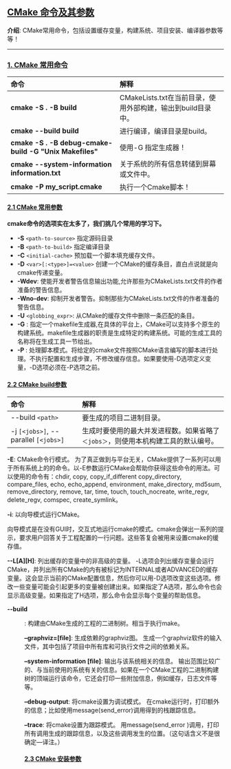 ## [CMake 命令及其参数](#)
**介绍**: CMake常用命令，包括设置缓存变量，构建系统、项目安装、编译器参数等等！

-----

### [1. CMake 常用命令](#)

|命令|解释|
|:----|:----|
|**cmake -S . -B build**|CMakeLists.txt在当前目录，使用外部构建，输出到build目录中。|
|**cmake --build build**|进行编译，编译目录是build。|
|**cmake -S . -B debug-cmake-build -G "Unix Makefiles"**|使用-G 指定生成器！|
|**cmake --system-information information.txt**|关于系统的所有信息转储到屏幕或文件中。|
|**cmake -P my_script.cmake**|执行一个Cmake脚本！|

#### [2.1 CMake 常用参数](#)
**cmake命令的选项实在太多了，我们挑几个常用的学习下。**

* **-S** `<path-to-source>` 指定源码目录
* **-B** `<path-to-build>` 指定编译目录
* **-C** `<initial-cache>`  预加载一个脚本填充缓存文件。　　
* **-D** `<var>[:<type>]=<value>` 创建一个CMake的缓存条目，直白点说就是向cmake传递变量。
* **-Wdev**: 使能开发者警告信息输出功能,允许那些为CMakeLists.txt文件的作者准备的警告信息。
* **-Wno-dev**: 抑制开发者警告。抑制那些为CMakeLists.txt文件的作者准备的警告信息。
* **-U** `<globbing_expr>`: 从CMake的缓存文件中删除一条匹配的条目。
* **-G** : 指定一个makefile生成器,在具体的平台上，CMake可以支持多个原生的构建系统。makefile生成器的职责是生成特定的构建系统。可能的生成工具的名称将在生成工具一节给出。
* **-P <file>**: 处理脚本模式。将给定的cmake文件按照CMake语言编写的脚本进行处理。不执行配置和生成步骤，不修改缓存信息。如果要使用-D选项定义变量，-D选项必须在-P选项之前。

#### [2.2 CMake build参数](#)

|命令|解释|
|:----|:----|
|--build `<path>`|要生成的项目二进制目录。|
|-j `[<jobs>]`, --parallel `[<jobs>]`| 生成时要使用的最大并发进程数。如果省略了`＜jobs＞`，则使用本机构建工具的默认编号。 |



**-E**: CMake命令行模式。
为了真正做到与平台无关，CMake提供了一系列可以用于所有系统上的的命令。以-E参数运行CMake会帮助你获得这些命令的用法。可以使用的命令有：chdir, copy, copy_if_different copy_directory, compare_files, echo, echo_append, environment, make_directory, md5sum, remove_directory, remove, tar, time, touch, touch_nocreate, write_regv, delete_regv, comspec, create_symlink。

**-i**: 以向导模式运行CMake。

向导模式是在没有GUI时，交互式地运行cmake的模式。cmake会弹出一系列的提示，要求用户回答关于工程配置的一行问题。这些答复会被用来设置cmake的缓存值。

**--L[A][H]**: 列出缓存的变量中的非高级的变量。
-L选项会列出缓存变量会运行CMake，并列出所有CMake的内有被标记为INTERNAL或者ADVANCED的缓存变量。这会显示当前的CMake配置信息，然后你可以用-D选项改变这些选项。修改一些变量可能会引起更多的变量被创建出来。如果指定了A选项，那么命令也会显示高级变量。如果指定了H选项，那么命令会显示每个变量的帮助信息。

**--build** <dir>: 构建由CMake生成的工程的二进制树。相当于执行make。



**–graphviz=[file]**: 生成依赖的graphviz图。
生成一个graphviz软件的输入文件，其中包括了项目中所有库和可执行文件之间的依赖关系。

**–system-information [file]**: 输出与该系统相关的信息。
输出范围比较广的、与当前使用的系统有关的信息。如果在一个CMake工程的二进制构建树的顶端运行该命令，它还会打印一些附加信息，例如缓存，日志文件等等。

**–debug-output**: 将cmake设置为调试模式。
在cmake运行时，打印额外的信息；比如使用message(send_error)调用得到的栈跟踪信息。

**–trace**: 将cmake设置为跟踪模式。
用message(send_error )调用，打印所有调用生成的跟踪信息，以及这些调用发生的位置。（这句话含义不是很确定—译注。）


#### [2.3 CMake 安装参数](#)
